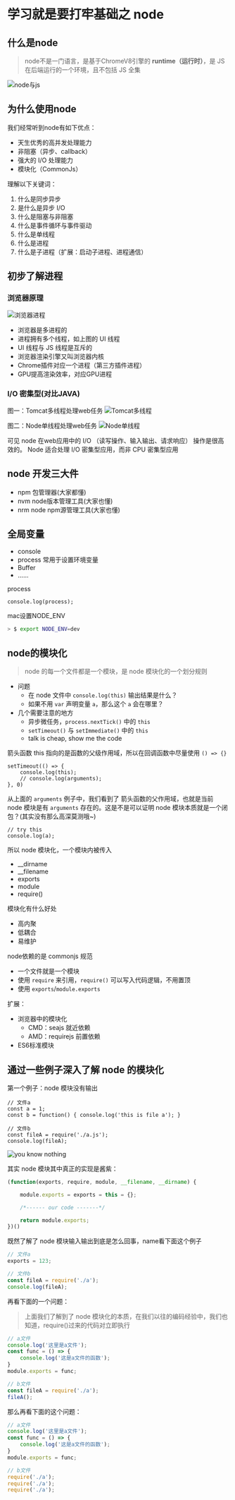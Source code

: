# 学习就是要打牢基础之 node

## 什么是node
> node不是一门语言，是基于ChromeV8引擎的 **runtime（运行时）**，是 JS 在后端运行的一个环境，且不包括 JS 全集  

![node与js](./img/collection-of-node.jpg)

## 为什么使用node

我们经常听到node有如下优点：
- 天生优秀的高并发处理能力
- 非阻塞（异步、callback）
- 强大的 I/O 处理能力
- 模块化（CommonJs）

理解以下关键词：
1. 什么是同步异步
2. 是什么是异步 I/O
3. 什么是阻塞与非阻塞
4. 什么是事件循环与事件驱动
5. 什么是单线程
6. 什么是进程
7. 什么是子进程（扩展：启动子进程、进程通信）

## 初步了解进程

### 浏览器原理
![浏览器进程](./img/browser-engin.jpg)

- 浏览器是多进程的
- 进程拥有多个线程，如上图的 UI 线程
- UI 线程与 JS 线程是互斥的
- 浏览器渲染引擎又叫浏览器内核
- Chrome插件对应一个进程（第三方插件进程）
- GPU提高渲染效率，对应GPU进程

### I/O 密集型(对比JAVA)
图一：Tomcat多线程处理web任务
![Tomcat多线程](./img/tomcat.jpg)

图二：Node单线程处理web任务
![Node单线程](./img/node进程.jpg)

可见 node 在web应用中的 I/O （读写操作、输入输出、请求响应） 操作是很高效的。
Node 适合处理 I/O 密集型应用，而非 CPU 密集型应用

## node 开发三大件
- npm 包管理器(大家都懂)
- nvm node版本管理工具(大家也懂)
- nrm node npm源管理工具(大家也懂)

## 全局变量
- console
- process 常用于设置环境变量
- Buffer
- ……

process
```JS
console.log(process);
```

mac设置NODE_ENV
```bash
> $ export NODE_ENV=dev
```

## node的模块化
> node 的每一个文件都是一个模块，是 node 模块化的一个划分规则

- 问题
    - 在 node 文件中 `console.log(this)` 输出结果是什么？
    - 如果不用 `var` 声明变量 `a`，那么这个 `a` 会在哪里？
- 几个需要注意的地方
    - 异步微任务，`process.nextTick()` 中的 `this`
    - `setTimeout()` 与 `setImmediate()` 中的 `this`
    - talk is cheap, show me the code

箭头函数 this 指向的是函数的父级作用域，所以在回调函数中尽量使用 `() => {}`
```JS
setTimeout(() => {
    console.log(this);
    // console.log(arguments);
}, 0)
```

从上面的 `arguments` 例子中，我们看到了 箭头函数的父作用域，也就是当前 node 模块是有 `arguments` 存在的。这是不是可以证明 node 模块本质就是一个闭包？(其实没有那么高深莫测哦~)
```JS
// try this
console.log(a);
```

所以 node 模块化，一个模块内被传入
- __dirname
- __filename
- exports
- module
- require()

模块化有什么好处
- 高内聚
- 低耦合
- 易维护

node依赖的是 commonjs 规范
- 一个文件就是一个模块
- 使用 `require` 来引用，`require()` 可以写入代码逻辑，不用置顶
- 使用 `exports`/`module.exports`

扩展：
- 浏览器中的模块化
    - CMD：seajs 就近依赖
    - AMD：requirejs 前置依赖
- ES6标准模块

## 通过一些例子深入了解 node 的模块化
第一个例子：node 模块没有输出
```JS
// 文件a
const a = 1;
const b = function() { console.log('this is file a'); }

// 文件b
const fileA = require('./a.js');
console.log(fileA);
```

![you know nothing](./img/youknownothing.gif)

其实 node 模块其中真正的实现是酱紫：
```js
(function(exports, require, module, __filename, __dirname) {

    module.exports = exports = this = {};

    /*------ our code -------*/

    return module.exports;
})()
```

既然了解了 node 模块输入输出到底是怎么回事，name看下面这个例子
```js
// 文件a
exports = 123;

// 文件b
const fileA = require('./a');
console.log(fileA);
```

再看下面的一个问题：
> 上面我们了解到了 node 模块化的本质，在我们以往的编码经验中，我们也知道，require()过来的代码对立即执行  
```js
// a文件
console.log('这里是a文件');
const func = () => {
    console.log('这是a文件的函数');
}
module.exports = func;

// b文件
const fileA = require('./a');
fileA();
```

那么再看下面的这个问题：
```js
// a文件
console.log('这里是a文件');
const func = () => {
    console.log('这是a文件的函数');
}
module.exports = func;

// b文件
require('./a');
require('./a');
require('./a');
```



